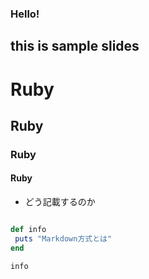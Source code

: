 ### Hello!
this is sample slides
---

# Ruby
## Ruby
### Ruby
#### Ruby

- どう記載するのか
``` ruby

def info
 puts "Markdown方式とは"
end

info
```

